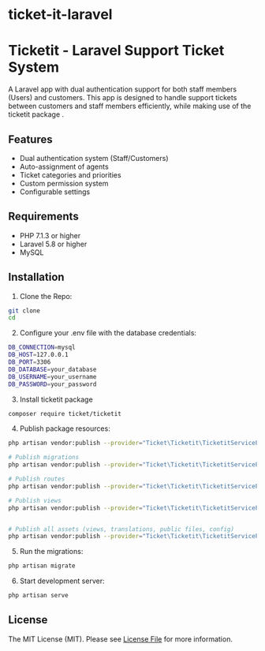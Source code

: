 # ticket-it-laravel

# Ticketit - Laravel Support Ticket System

A Laravel app with dual authentication support for both staff members (Users) and customers. This app is designed to handle support tickets between customers and staff members efficiently, while making use of the ticketit package .

## Features

- Dual authentication system (Staff/Customers)
- Auto-assignment of agents
- Ticket categories and priorities
- Custom permission system
- Configurable settings

## Requirements

- PHP 7.1.3 or higher
- Laravel 5.8 or higher
- MySQL 

## Installation

1. Clone the Repo:
```bash
git clone 
cd 
```

2. Configure your .env file with the database credentials:
```bash
DB_CONNECTION=mysql
DB_HOST=127.0.0.1
DB_PORT=3306
DB_DATABASE=your_database
DB_USERNAME=your_username
DB_PASSWORD=your_password

```

3. Install ticketit package
```bash
composer require ticket/ticketit
```

4. Publish package resources:
```bash
php artisan vendor:publish --provider="Ticket\Ticketit\TicketitServiceProvider" --tag=ticketit-config

# Publish migrations 
php artisan vendor:publish --provider="Ticket\Ticketit\TicketitServiceProvider" --tag=ticketit-migrations

# Publish routes
php artisan vendor:publish --provider="Ticket\Ticketit\TicketitServiceProvider" --tag=ticketit-routes

# Publish views
php artisan vendor:publish --provider="Ticket\Ticketit\TicketitServiceProvider" --tag=ticketit-views --force


# Publish all assets (views, translations, public files, config)
php artisan vendor:publish --provider="Ticket\Ticketit\TicketitServiceProvider" --tag=ticketit-assets


```

5. Run the migrations:
```bash
php artisan migrate
```

6. Start development server:
```bash
php artisan serve
```


## License
The MIT License (MIT). Please see [License File](LICENSE.md) for more information.
